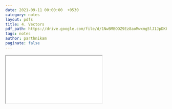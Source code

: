 ```yaml
---
date: 2021-09-11 00:00:00  +0530
category: notes
layout: pdfs
title: 4. Vectors
pdf_path: https://drive.google.com/file/d/1NwBMBOOZ9Ez8aoMwxmg5lJ1JpDKb46Zk/preview?usp=sharing
tags: notes
author: parthnikam
paginate: false
---
```


<iframe class="embed-pdf" src="{{ page.pdf_path }}#toolbar=0" seamless="seamless" scrolling="no" style="overflow:hidden"></iframe>
